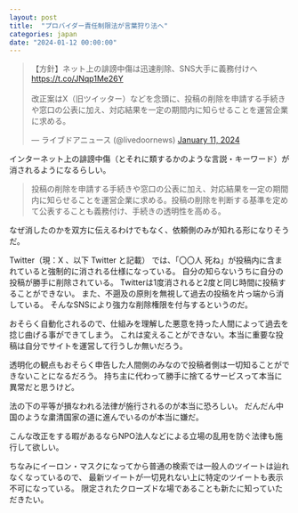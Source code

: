 ```yaml
---
layout: post
title:  "プロバイダー責任制限法が言葉狩り法へ"
categories: japan
date: "2024-01-12 00:00:00"
---
```


<blockquote class="twitter-tweet tw-align-center"><p lang="ja" dir="ltr">【方針】ネット上の誹謗中傷は迅速削除、SNS大手に義務付けへ<a href="https://t.co/JNqp1Me26Y">https://t.co/JNqp1Me26Y</a><br><br>改正案はX（旧ツイッター）などを念頭に、投稿の削除を申請する手続きや窓口の公表に加え、対応結果を一定の期間内に知らせることを運営企業に求める。</p>&mdash; ライブドアニュース (@livedoornews) <a href="https://twitter.com/livedoornews/status/1745580461697773674?ref_src=twsrc%5Etfw">January 11, 2024</a></blockquote> <script async src="https://platform.twitter.com/widgets.js" charset="utf-8"></script>

インターネット上の誹謗中傷（とそれに類するかのような言説・キーワード）が消されるようになるらしい。

> 投稿の削除を申請する手続きや窓口の公表に加え、対応結果を一定の期間内に知らせることを運営企業に求める。投稿の削除を判断する基準を定めて公表することも義務付け、手続きの透明性を高める。

なぜ消したのかを双方に伝えるわけでもなく、依頼側のみが知れる形になりそうだ。

Twitter（現：X 、以下 Twitter と記載） では、「〇〇人 死ね」が投稿内に含まれていると強制的に消される仕様になっている。
自分の知らないうちに自分の投稿が勝手に削除されている。
Twitterは1度消されると2度と同じ時間に投稿することができない。
また、不遡及の原則を無視して過去の投稿を片っ端から消している。
そんなSNSにより強力な削除権限を付与するというのだ。

おそらく自動化されるので、仕組みを理解した悪意を持った人間によって過去を捻じ曲げる事ができてしまう。
これは変えることができない。本当に重要な投稿は自分でサイトを運営して行うしか無いだろう。

透明化の観点もおそらく申告した人間側のみなので投稿者側は一切知ることができないことになるだろう。
持ち主に代わって勝手に捨てるサービスって本当に異常だと思うけど。

法の下の平等が損なわれる法律が施行されるのが本当に恐ろしい。
だんだん中国のような粛清国家の道に進んでいるのが本当に嫌だ。

こんな改正をする暇があるならNPO法人などによる立場の乱用を防ぐ法律も施行して欲しい。

ちなみにイーロン・マスクになってから普通の検索では一般人のツイートは辿れなくなっているので、
最新ツイートが一切見れない上に特定のツイートも表示不可になっている。
限定されたクローズドな場であることも新たに知っていただきたい。
